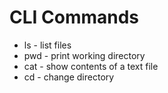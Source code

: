 # CLI Commands
- ls - list files
- pwd - print working directory
- cat - show contents of a text file
- cd - change directory 

